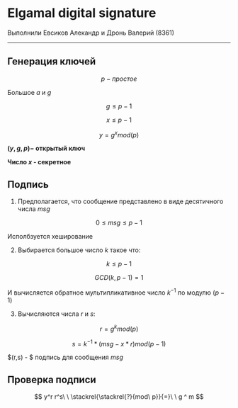# Elgamal digital signature

Выполнили Евсиков Алекандр и Дронь Валерий (8361)

---

## Генерация ключей

$$ p - простое $$

Большое $a$ и $g$

$$g \le p-1 $$

$$ x \le p-1 $$

$$ y = g ^ x mod(p)$$

**$(y,g, p) -$ открытый ключ**

**Число $x$ - секретное**

## Подпись

1. Предполагается, что сообщение представлено в виде десятичного числа $msg$

$$ 0 \le msg \le p-1$$

Исполбзуется хеширование

2. Выбирается большое число $k$ такое что:

$$ k \le p-1$$

$$ GCD(k, p-1) = 1 $$

И вычисляется обратное мультипликативное число $k^{-1}$ по модулю $(p-1)$

3. Вычисляются числа $r$ и $s$:

 $$ r = g ^ k mod(p) $$

 $$ s = k ^ {-1} * (msg - x*r) mod(p-1) $$

$(r,s) - $ подпись для сообщения $msg$

## Проверка подписи

 $$ y^r r^s\ \ \stackrel{\stackrel{?}{mod\ p}}{=}\ \ g ^ m $$
